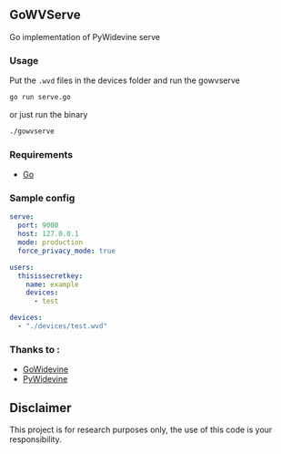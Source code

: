 ## GoWVServe
Go implementation of PyWidevine serve

### Usage
Put the `.wvd` files in the devices folder and run the gowvserve
```bash
go run serve.go
```
or just run the binary
```bash
./gowvserve
```

### Requirements
- [Go](https://golang.org/)

### Sample config
```yaml
serve:
  port: 9000
  host: 127.0.0.1
  mode: production
  force_privacy_mode: true

users:
  thisissecretkey:
    name: example
    devices:
      - test

devices:
  - "./devices/test.wvd"
```

### Thanks to :
- [GoWidevine](https://github.com/iyear/gowidevine)
- [PyWidevine](https://github.com/devine-dl/pywidevine)

## Disclaimer
This project is for research purposes only, the use of this code is your responsibility.
